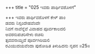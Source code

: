 +++
title = "025 ಇವರು ಪಾರ್ಥಿವರೊಳಗೆ"

+++
ಇವರು ಪಾರ್ಥಿವರೊಳಗೆ ಕೇಳ್ ಪಾಂ  
ಡವರು ನಿಸ್ಸಂದೇಹವೆಂದೇ  
ನಿವಗೆ ನಾವೆನ್ನೆವೆ ವಿವಾಹದ ಪೂರ್ವಕಾಲದಲಿ   
ಅವರನುಪಚರಿಸೇಳು ರಚಿಸು  
ತ್ಸವವನಾಯ್ತಿದೆ ಪೂರ್ವಗಿರಿಯಲಿ      
ರವಿಯುದಯವೆಂದಾ ಪುರೋಹಿತ ತಿಳುಹಿದನು ನೃಪನ     ॥25॥